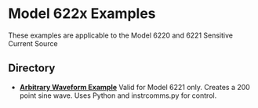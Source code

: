 
# Model 622x Examples

These examples are applicable to the Model 6220 and 6221 Sensitive Current Source

## Directory

[comment]: **[Model_622x](./directory)**  

* **[Arbitrary Waveform Example](./arbitrary_waveform_example.py)** 
Valid for Model 6221 only. Creates a 200 point sine wave. Uses Python and instrcomms.py for control.
